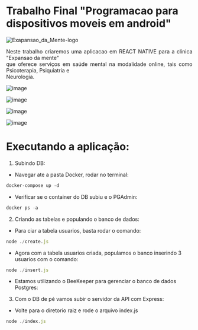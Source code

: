 # Trabalho Final "Programacao para dispositivos moveis em android"

![Exapansao_da_Mente-logo](https://github.com/Rodrigoleiroz/trabalho_android_estacio/assets/76019058/0d2529c7-bd4f-4236-8414-45c65d8703f3)

<p align="justify"> Neste trabalho criaremos uma aplicacao em REACT NATIVE para a clinica "Expansao da mente"<br />
que oferece serviços em saúde mental na modalidade online, tais como Psicoterapia, Psiquiatria e<br />
Neurologia. </p>

![image](https://github.com/Rodrigoleiroz/trabalho_android_estacio/assets/76019058/2977f9d2-b78c-4466-a4c4-4f7e79ad3001)

![image](https://github.com/Rodrigoleiroz/trabalho_android_estacio/assets/76019058/3d0a182d-5274-4323-ae16-a0bd8181cbe7)

![image](https://github.com/Rodrigoleiroz/trabalho_android_estacio/assets/76019058/26086146-b457-452d-b498-7a2220151775)

![image](https://github.com/Rodrigoleiroz/trabalho_android_estacio/assets/76019058/dffea721-86b9-4c7f-8e85-7ed936ec4cf8)




# Executando a aplicação:

1. Subindo DB:

- Navegar ate a pasta Docker, rodar no terminal:

```jsx
docker-compose up -d
```



- Verificar se o container do DB subiu e o PGAdmin:

```jsx
docker ps -a
```



2. Criando as tabelas e populando o banco de dados:
- Para ciar a tabela usuarios, basta rodar o comando:

```jsx
node ./create.js
```



- Agora com a tabela usuarios criada, populamos o banco inserindo 3 usuarios com o comando:

```jsx
node ./insert.js
```



- Estamos utilizando o BeeKeeper para gerenciar o banco de dados Postgres:



3. Com o DB de pé vamos subir o servidor da API com Express:
- Volte para o diretorio raiz e rode o arquivo index.js

```jsx
node ./index.js
```





